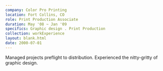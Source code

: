 ```yaml
---
company: Color Pro Printing
location: Fort Collins, CO
role: Print Production Associate
duration: May '08 ~ Jan '09
specifics: Graphic design . Print Production
collection: workExperience
layout: blank.html
date: 2000-07-01
---
```

Managed projects preflight to distribution. Experienced the nitty-gritty of graphic design.
